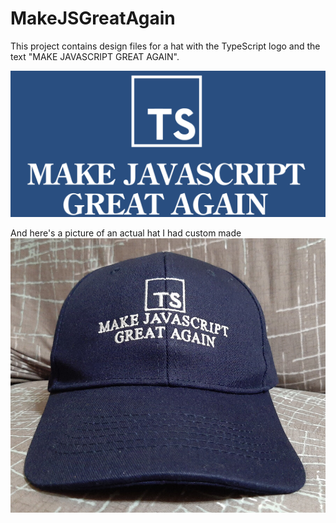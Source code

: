 # MakeJSGreatAgain
This project contains design files for a hat with the TypeScript logo and the text "MAKE JAVASCRIPT GREAT AGAIN".

![Logo](https://github.com/JShabtai/MakeJSGreatAgain/blob/master/MakeJSGreatAgain.png?raw=true)


And here's a picture of an actual hat I had custom made
![Real hat](https://github.com/JShabtai/MakeJSGreatAgain/blob/master/photo.jpg?raw=true)

